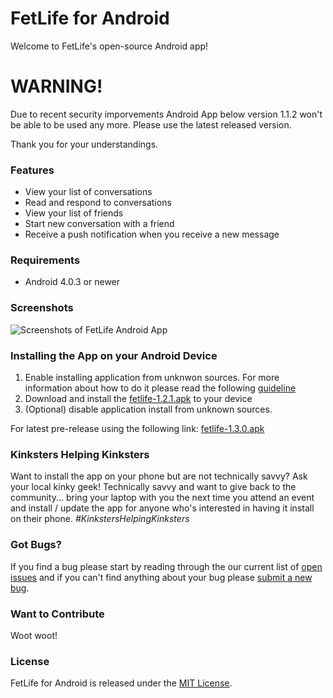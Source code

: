 # FetLife for Android

Welcome to FetLife's open-source Android app!

# WARNING!

Due to recent security imporvements Android App below version 1.1.2 won't be able to be used any more.
Please use the latest released version.

Thank you for your understandings.

### Features

- View your list of conversations
- Read and respond to conversations
- View your list of friends
- Start new conversation with a friend
- Receive a push notification when you receive a new message

### Requirements

- Android 4.0.3 or newer

### Screenshots

![Screenshots of FetLife Android App](https://cloud.githubusercontent.com/assets/22100/14687516/d31bdad2-06f2-11e6-8e86-979d49a67ad3.png)


### Installing the App on your Android Device

1. Enable installing application from unknwon sources.
For more information about how to do it please read the following [guideline](https://developer.android.com/distribute/tools/open-distribution.html#unknown-sources)
2. Download and install the [fetlife-1.2.1.apk](https://github.com/fetlife/fetlife-android/releases/download/v1.2.1/fetlife-1.2.1.apk) to your device
3. (Optional) disable application install from unknown sources.

For latest pre-release using the following link: [fetlife-1.3.0.apk](https://github.com/fetlife/fetlife-android/releases/download/v1.3.0/fetlife-1.3.0.apk)

### Kinksters Helping Kinksters

Want to install the app on your phone but are not technically savvy? Ask your local kinky geek! Technically savvy and want to give back to the community... bring your laptop with you the next time you attend an event and install / update the app for anyone who's interested in having it install on their phone. *#KinkstersHelpingKinksters*


### Got Bugs?

If you find a bug please start by reading through the our current list of [open issues](https://github.com/fetlife/fetlife-android/issues) and if you can't find anything about your bug please [submit a new bug](https://github.com/fetlife/fetlife-android/issues/new).


### Want to Contribute

Woot woot!


### License

FetLife for Android is released under the [MIT License](http://www.opensource.org/licenses/MIT).
